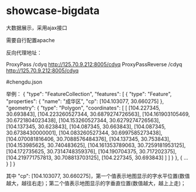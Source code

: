 # showcase-bigdata
大数据展示，采用ajax接口

需要自行配置apache

反向代理地址：

ProxyPass /cdyq  http://125.70.9.212:8005/cdyq
ProxyPassReverse /cdyq  http://125.70.9.212:8005/cdyq

#chengdu.json

举例：
{
	"type": "FeatureCollection",
	"features": [
		{
		  "type": "Feature",
		  "properties": {
		    "name": "成华区",
		    "cp": [104.103077, 30.660275]
		  },
		  "geometry": {
		    "type": "Polygon",
		    "coordinates": [
		      [
		        [104.227345, 30.693843],
		        [104.223260527344, 30.6879274726563],
		        [104.161903105469, 30.6721804023438],
		        [104.153260527344, 30.6279274726563],
		        [104.137345, 30.623843],
		        [104.087345, 30.663843],
		        [104.087345, 30.6738430000001],
		        [104.083260527344, 30.6997585273438],
		        [104.070081816406, 30.7088576484376],
		        [104.137345, 30.753843],
		        [104.153985625, 30.740483625],
		        [104.161353789063, 30.7259181953125],
		        [104.172735625, 30.7314748359376],
		        [104.190704375, 30.717202375],
		        [104.219771757813, 30.708813703125],
		        [104.227345, 30.693843]
		      ]
		    ]
		  }
		},
		{
		...
		}
	]
}

其中 "cp": [104.103077, 30.660275]，第一个值表示地图显示的字水平位置(数值越大，越往右走)；第二个值表示地图显示的字垂直位置(数值越大，越上上走)；

